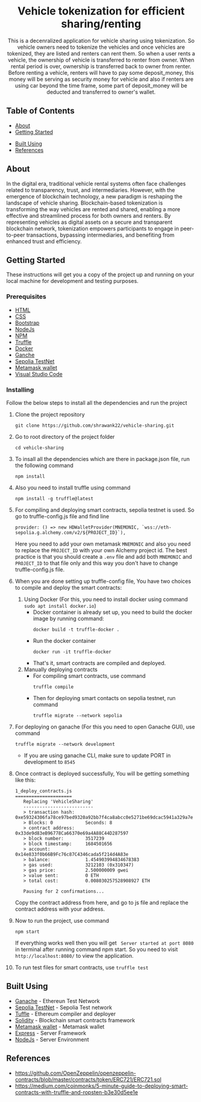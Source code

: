 <p align="center">
<!--   <a href="" rel="noopener">
    <img width=200px height=200px src="#" alt="Project logo">
 </a> -->
 <h1 style="text-align:center;">Vehicle tokenization for efficient sharing/renting</h1>
</p>

<p align="center">
    This is a decenralized application for vehicle sharing using tokenization. So vehicle owners need to tokenize the vehicles and once vehicles are tokenized, they are listed and renters can rent them. So when a user rents a vehicle, the ownership of vehicle is transferred to renter from owner. When rental period is over, ownership is transferred back to owner from renter. Before renting a vehicle, renters will have to pay some deposit_money, this money will be serving as security money for vehicle and also if renters are using car beyond the time frame, some part of deposit_money will be deducted and transferred to owner's wallet. 
</p>

## Table of Contents

- [About](#about)
- [Getting Started](#getting_started)
<!-- - [Usage](#usage) -->
- [Built Using](#built_using)
- [References](#references)

## About <a name = "about" id="about"></a>
In the digital era, traditional vehicle rental systems often face challenges related to transparency, trust, and intermediaries. However, with the emergence of blockchain technology, a new paradigm is reshaping the landscape of vehicle sharing. Blockchain-based tokenization is transforming the way vehicles are rented and shared, enabling a more effective and streamlined process for both owners and renters. By representing vehicles as digital assets on a secure and transparent blockchain network, tokenization empowers participants to engage in peer-to-peer transactions, bypassing intermediaries, and benefiting from enhanced trust and efficiency.

## Getting Started <a name = "getting_started" id= "getting_started"></a>

These instructions will get you a copy of the project up and running on your local machine for development and testing purposes. 

### Prerequisites
- [HTML](https://developer.mozilla.org/en-US/docs/Web/HTML)
- [CSS](https://developer.mozilla.org/en-US/docs/Web/CSS)
- [Bootstrap](https://getbootstrap.com/docs/4.5/getting-started/introduction/)
- [NodeJs](https://nodejs.org/)
- [NPM](https://www.npmjs.com/)
- [Truffle](https://trufflesuite.com/)
- [Docker](https://www.docker.com/get-started)
- [Ganche](https://trufflesuite.com/docs/ganache/quickstart/)
- [Sepolia TestNet](https://sepoliafaucet.com/)
- [Metamask wallet](https://metamask.io/)
- [Visual Studio Code](https://code.visualstudio.com/)

### Installing
Follow the below steps to install all the dependencies and run the project
1. Clone the project repository
    ```
    git clone https://github.com/shrawank22/vehicle-sharing.git
    ``` 
2. Go to root directory of the project folder
    ```
    cd vehicle-sharing
    ```
3. To insall all the dependencies which are there in package.json file, run the following command
    ```
    npm install
    ```
4. Also you need to install truffle using command
    ```
    npm install -g truffle@latest
    ```
5. For compiling and deploying smart contracts, sepolia testnet is used. So go to truffle-config.js file and find line 
    ```
    provider: () => new HDWalletProvider(MNEMONIC, `wss://eth-sepolia.g.alchemy.com/v2/${PROJECT_ID}`),
    ``` 
    Here you need to add your own metamask ```MNEMONIC``` and also you need to replace the ```PROJECT_ID``` with your own Alchemy project id. 
    The best practice is that you should create a ```.env``` file and add both ```MNEMONIC``` and ```PROJECT_ID``` to that file only and this way you don't have to change truffle-config.js file.
6. When you are done setting up truffle-config file, You have two choices to compile and deploy the smart contracts:
    1. Using Docker (For this, you need to install docker using command ```sudo apt install docker.io```)
	    - Docker container is already set up, you need to build the docker image by running command: 
            ```
            docker build -t truffle-docker .
            ```
		- Run the docker container
            ```
            docker run -it truffle-docker
            ```
		- That's it, smart contracts are compiled and deployed.
	2. Manually deploying contracts
	    - For compiling smart contracts, use command
            ```
            truffle compile
            ```
        - Then for deploying smart contacts on sepolia testnet, run command
            ```
            truffle migrate --network sepolia
            ```
7. For deploying on ganache (For this you need to open Ganache GUI), use command 
    ```
    truffle migrate --network development
    ```
    - If you are using ganache CLI, make sure to update PORT in development to ```8545```
8. Once contract is deployed successfully, You will be getting something like this:
    ```
    1_deploy_contracts.js
    =====================
       Replacing 'VehicleSharing'
       --------------------------
       > transaction hash:    0xe59324306fa78ce97bed9320a92bb7f4ca8abcc0e5271be69dcac5941a329a7e
       > Blocks: 0            Seconds: 8
       > contract address:    0x33de9d83eB96778Ca66370e69a4A88C44D287597
       > block number:        3517239
       > block timestamp:     1684501656
       > account:             0x14e833f0b66B9Fc76c87C4346cada5f214d4A83e
       > balance:             1.454903994834678383
       > gas used:            3212103 (0x310347)
       > gas price:           2.500000009 gwei
       > value sent:          0 ETH
       > total cost:          0.008030257528908927 ETH

       Pausing for 2 confirmations...
    ```
    Copy the contract address from here, and go to js file and replace the contract address with your address. 
    
9. Now to run the project, use command
    ```
    npm start
    ```
    If everything works well then you will get ``` Server started at port 8080``` in terminal after running command npm start. So you need to visit ```http://localhost:8080/``` to view the      application. 

10. To run test files for smart contracts, use  ```truffle test```


<!-- ## Usage <a name="usage" id="usage"></a> -->

## Built Using <a name = "built_using" id="built_using"></a>

- [Ganache](https://trufflesuite.com/ganache/) - Ethereun Test Network
- [Sepolia TestNet](https://sepoliafaucet.com/) - Sepolia Test network
- [Tuffle](https://trufflesuite.com/) - Ethereum compiler and deployer
- [Solidity](https://docs.soliditylang.org/) - Blockchain smart contracts framework
- [Metamask wallet](https://metamask.io/) - Metamask wallet
- [Express](https://expressjs.com/) - Server Framework
- [NodeJs](https://nodejs.org/en/) - Server Environment


## References <a name = "references" id="references"></a>

- https://github.com/OpenZeppelin/openzeppelin-contracts/blob/master/contracts/token/ERC721/ERC721.sol
- https://medium.com/coinmonks/5-minute-guide-to-deploying-smart-contracts-with-truffle-and-ropsten-b3e30d5ee1e


